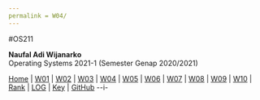 ```yaml
---
permalink = W04/
---
```

#OS211

**Naufal Adi Wijanarko**<br>
Operating Systems 2021-1 (Semester Genap 2020/2021)

[Home](https://ikhsanpambayun.github.io/os211/) |
[W01](W01/) |
[W02](W02/) |
[W03](W03/) |
[W04](W04/) |
[W05](W05/) |
[W06](W06/) |
[W07](W07/) |
[W08](W08/) |
[W09](W09/) |
[W10](W10/) |
[Rank](TXT/myrank.txt) |
[LOG](TXT/mylog.txt) |
[Key](TXT/mypubkey.txt) |
[GitHub](https://github.com/naufaladi35/os211)
--i-
